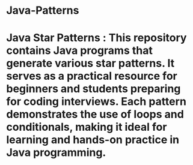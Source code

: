 # Java-Patterns
# Java Star Patterns  : This repository contains Java programs that generate various star patterns. It serves as a practical resource for beginners and students preparing for coding interviews. Each pattern demonstrates the use of loops and conditionals, making it ideal for learning and hands-on practice in Java programming.
